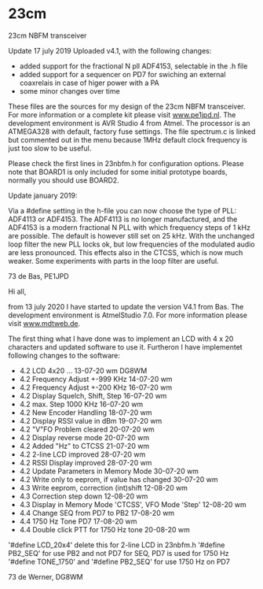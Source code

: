 # 23cm
23cm NBFM transceiver

Update 17 july 2019
Uploaded v4.1, with the following changes:
- added support for the fractional N pll ADF4153, selectable in the .h file
- added support for a sequencer on PD7 for swiching an external coaxrelais in case of higer power with a PA
- some minor changes over time

These files are the sources for my design of the 23cm NBFM transceiver. 
For more information or a complete kit please visit www.pe1jpd.nl.
The development environment is AVR Studio 4 from Atmel.
The processor is an ATMEGA328 with default, factory fuse settings.
The file spectrum.c is linked but commented out in the menu because 1MHz default clock frequency is just too slow to be useful.

Please check the first lines in 23nbfm.h for configuration options. Please note that BOARD1 is only included for some initial prototype boards, normally you should use BOARD2.

Update january 2019:

Via a #define setting in the h-file you can now choose the type of PLL: ADF4113 or ADF4153.
The ADF4113 is no longer manufactured, and the ADF4153 is a modern fractional N PLL with which frequency steps of 1 kHz are possible. The default is however still set on 25 kHz. With the unchanged loop filter the new PLL locks ok, but low frequencies of the modulated audio are less pronounced. This effects also in the CTCSS, which is now much weaker. Some experiments with parts in the loop filter are useful. 

73 de Bas, PE1JPD


Hi all,

from 13 july 2020 I have started to update the version V4.1 from Bas.
The development environment is AtmelStudio 7.0. For more information please visit www.mdtweb.de.

The first thing what I have done was to implement an LCD with 4 x 20 characters and updated software to use it. Furtheron I have implementet following changes to the software:

 * 4.2  LCD 4x20 ...										                  13-07-20	wm DG8WM
 * 4.2  Frequency Adjust +-999 KHz			    				      14-07-20	wm
 * 4.2  Frequency Adjust +-200 KHz	    						      16-07-20	wm
 * 4.2	Display Squelch, Shift, Step						          16-07-20	wm
 * 4.2	max. Step 1000 KHz									              16-07-20	wm
 * 4.2  New Encoder Handling								              18-07-20	wm
 * 4.2	Display RSSI value in dBm				    			        19-07-20	wm
 * 4.2	"V"FO Problem cleared				    				          20-07-20	wm
 * 4.2	Display reverse	mode		    						          20-07-20	wm
 * 4.2	Added "Hz" to CTCSS	    								          21-07-20	wm
 * 4.2	2-line LCD improved									              28-07-20	wm
 * 4.2	RSSI Display improved								              28-07-20	wm
 * 4.2	Update Parameters in Memory Mode					        30-07-20	wm
 * 4.2	Write only to eeprom, if value has changed			  30-07-20	wm
 * 4.3	Write eeprom, correction (int)shift					      12-08-20	wm
 * 4.3	Correction step down								              12-08-20	wm
 * 4.3	Display in Memory Mode 'CTCSS', VFO Mode 'Step'		12-08-20	wm
 * 4.4  Change SEQ from PD7 to PB2							          17-08-20	wm
 * 4.4	1750 Hz Tone PD7									                17-08-20	wm
 * 4.4	Double click PTT for 1750 Hz tone					        20-08-20	wm
 
 
 '#define LCD_20x4' delete this for 2-line LCD in 23nbfm.h
 '#define PB2_SEQ' for use PB2 and not PD7 for SEQ, PD7 is used for 1750 Hz
 '#define TONE_1750' and '#define PB2_SEQ' for use 1750 Hz on PD7


73 de Werner, DG8WM
